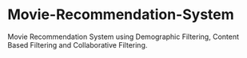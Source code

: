 # Movie-Recommendation-System
Movie Recommendation System using Demographic Filtering, Content Based Filtering and Collaborative Filtering.
